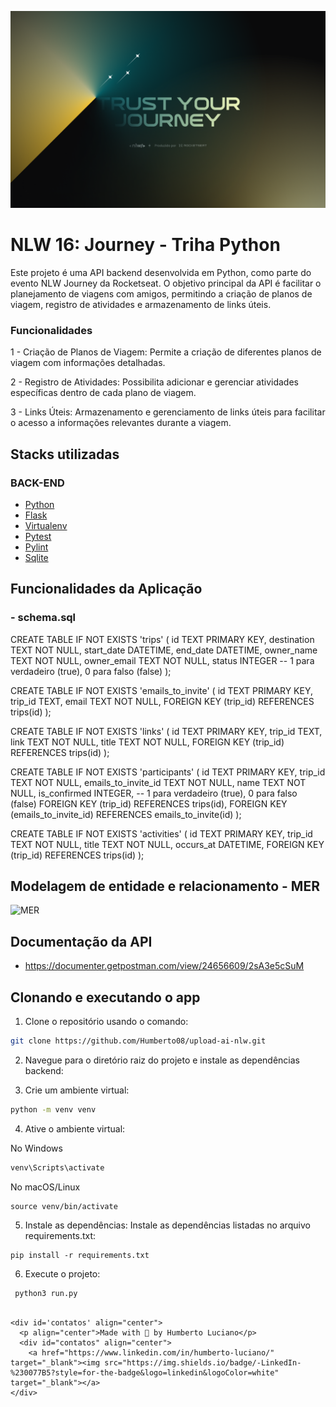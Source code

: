 ![alt imagem de capa](./.github/wallpaper.png)
# NLW 16: Journey - Triha Python #
Este projeto é uma API backend desenvolvida em Python, como parte do evento NLW Journey da Rocketseat. O objetivo principal da API é facilitar o planejamento de viagens com amigos, permitindo a criação de planos de viagem, registro de atividades e armazenamento de links úteis.



### Funcionalidades

1 - Criação de Planos de Viagem: Permite a criação de diferentes planos de viagem com informações detalhadas.

2 - Registro de Atividades: Possibilita adicionar e gerenciar atividades específicas dentro de cada plano de viagem.

3 - Links Úteis: Armazenamento e gerenciamento de links úteis para facilitar o acesso a informações relevantes durante a viagem.

## Stacks utilizadas ##

### BACK-END ###

- [Python](https://www.python.org/)
- [Flask](https://pypi.org/project/Flask/)
- [Virtualenv](https://pypi.org/project/virtualenv/)
- [Pytest](https://docs.pytest.org/en/8.2.x/)
- [Pylint](https://docs.pytest.org/en/8.2.x/)
- [Sqlite](https://sqlite.com/)


## Funcionalidades da Aplicação ##

### - schema.sql

CREATE TABLE IF NOT EXISTS 'trips' (
    id TEXT PRIMARY KEY,
    destination TEXT NOT NULL,
    start_date DATETIME,
    end_date DATETIME,
    owner_name TEXT NOT NULL,
    owner_email TEXT NOT NULL,
    status INTEGER -- 1 para verdadeiro (true), 0 para falso (false)
);

CREATE TABLE IF NOT EXISTS 'emails_to_invite' (
    id TEXT PRIMARY KEY,
    trip_id TEXT,
    email TEXT NOT NULL,
    FOREIGN KEY (trip_id) REFERENCES trips(id)
);

CREATE TABLE IF NOT EXISTS 'links' (
    id TEXT PRIMARY KEY,
    trip_id TEXT,
    link TEXT NOT NULL,
    title TEXT NOT NULL,
    FOREIGN KEY (trip_id) REFERENCES trips(id)
);

CREATE TABLE IF NOT EXISTS 'participants' (
    id TEXT PRIMARY KEY,
    trip_id TEXT NOT NULL,
    emails_to_invite_id TEXT NOT NULL,
    name TEXT NOT NULL,
    is_confirmed INTEGER, -- 1 para verdadeiro (true), 0 para falso (false)
    FOREIGN KEY (trip_id) REFERENCES trips(id),
    FOREIGN KEY (emails_to_invite_id) REFERENCES emails_to_invite(id)
);

CREATE TABLE IF NOT EXISTS 'activities' (
    id TEXT PRIMARY KEY,
    trip_id TEXT NOT NULL,
    title TEXT NOT NULL,
    occurs_at DATETIME,
    FOREIGN KEY (trip_id) REFERENCES trips(id)
);

## Modelagem de entidade e relacionamento - MER

![MER](/mer.png "Modelagem de entidade e relacionamento")

## Documentação da API
- https://documenter.getpostman.com/view/24656609/2sA3e5cSuM


## Clonando e executando o app ##

1. Clone o repositório usando o comando:

```bash
git clone https://github.com/Humberto08/upload-ai-nlw.git
```

2. Navegue para o diretório raiz do projeto e instale as dependências backend:


3. Crie um ambiente virtual:

```bash
python -m venv venv

```

4. Ative o ambiente virtual:

No Windows
```bash
venv\Scripts\activate

```

No macOS/Linux
```
source venv/bin/activate
```

5. Instale as dependências:
Instale as dependências listadas no arquivo requirements.txt:
```
pip install -r requirements.txt
```

6. Execute o projeto:

```bash
 python3 run.py    
```



```

<div id='contatos' align="center">
  <p align="center">Made with 💜 by Humberto Luciano</p>
  <div id="contatos" align="center">
    <a href="https://www.linkedin.com/in/humberto-luciano/" target="_blank"><img src="https://img.shields.io/badge/-LinkedIn-%230077B5?style=for-the-badge&logo=linkedin&logoColor=white" target="_blank"></a>
</div>




